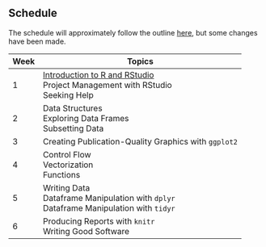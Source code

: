 ## Schedule

The schedule will approximately follow the outline [here](http://swcarpentry.github.io/r-novice-gapminder/), but some changes have been made.

| Week | Topics |
|------|--------|
| 1    | [Introduction to R and RStudio](https://github.com/abcsFrederick/Intro-to-R-Fall2020/blob/main/modules/week01/01_Intro_to_R.md)<br>Project Management with RStudio<br>Seeking Help |
| 2    | Data Structures<br>Exploring Data Frames<br>Subsetting Data |
| 3    | Creating Publication-Quality Graphics with `ggplot2` |
| 4    | Control Flow<br>Vectorization<br>Functions |
| 5    | Writing Data<br>Dataframe Manipulation with `dplyr`<br>Dataframe Manipulation with `tidyr` |
| 6    | Producing Reports with `knitr`<br>Writing Good Software |